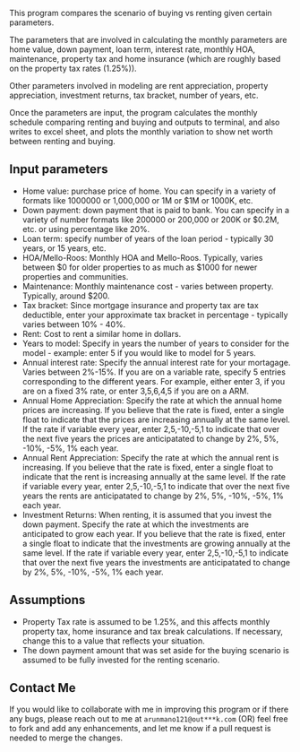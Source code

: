 This program compares the scenario of buying vs renting given certain
parameters.

The parameters that are involved in calculating the monthly parameters are
home value, down payment, loan term, interest rate, monthly HOA, maintenance,
property tax and home insurance (which are roughly based on the property tax
rates (1.25%)).

Other parameters involved in modeling are rent appreciation, property
appreciation, investment returns, tax bracket, number of years, etc.

Once the parameters are input, the program calculates the monthly schedule
comparing renting and buying and outputs to terminal, and also writes to
excel sheet, and plots the monthly variation to show net worth between renting
and buying.

Input parameters
----------------

* Home value: purchase price of home. You can specify in a variety of formats
   like 1000000 or 1,000,000 or 1M or $1M or 1000K, etc.
* Down payment: down payment that is paid to bank. You can specify in a
   variety of number formats like 200000 or 200,000 or 200K or $0.2M, etc. or
   using percentage like 20%.
* Loan term: specify number of years of the loan period - typically 30 years,
   or 15 years, etc.
* HOA/Mello-Roos: Monthly HOA and Mello-Roos. Typically, varies between $0 for
   older properties to as much as $1000 for newer properties and communities.
* Maintenance: Monthly maintenance cost - varies between property. Typically,
   around $200.
* Tax bracket: Since mortgage insurance and property tax are tax deductible,
   enter your approximate tax bracket in percentage - typically varies between
   10% - 40%.
* Rent: Cost to rent a similar home in dollars.
* Years to model: Specify in years the number of years to consider for the
   model - example: enter 5 if you would like to model for 5 years.
* Annual interest rate: Specify the annual interest rate for your mortagage.
   Varies between 2%-15%. If you are on a variable rate, specify 5 entries
   corresponding to the different years. For example, either enter 3, if you
   are on a fixed 3% rate, or enter 3,5,6,4,5 if you are on a ARM.
* Annual Home Appreciation: Specify the rate at which the annual home prices
   are increasing. If you believe that the rate is fixed, enter a single float
   to indicate that the prices are increasing annually at the same level. If
   the rate if variable every year, enter 2,5,-10,-5,1 to indicate that over
   the next five years the prices are anticipatated to change by 2%, 5%, -10%,
   -5%, 1% each year.
* Annual Rent Appreciation: Specify the rate at which the annual rent is
   increasing. If you believe that the rate is fixed, enter a single float
   to indicate that the rent is increasing annually at the same level. If
   the rate if variable every year, enter 2,5,-10,-5,1 to indicate that over
   the next five years the rents are anticipatated to change by 2%, 5%, -10%,
   -5%, 1% each year.
* Investment Returns: When renting, it is assumed that you invest the down
   payment. Specify the rate at which the investments are anticipated to grow
   each year. If you believe that the rate is fixed, enter a single float
   to indicate that the investments are growing annually at the same level. If
   the rate if variable every year, enter 2,5,-10,-5,1 to indicate that over
   the next five years the investments are anticipatated to change by 2%, 5%,
   -10%, -5%, 1% each year.


Assumptions
-----------

* Property Tax rate is assumed to be 1.25%, and this affects monthly property
  tax, home insurance and tax break calculations. If necessary, change this to
  a value that reflects your situation.
* The down payment amount that was set aside for the buying scenario is
  assumed to be fully invested for the renting scenario. 


Contact Me
----------

If you would like to collaborate with me in improving this program or if
there any bugs, please reach out to me at `arunmano121@out***k.com` (OR)
feel free to fork and add any enhancements, and let me know if a pull
request is needed to merge the changes.
